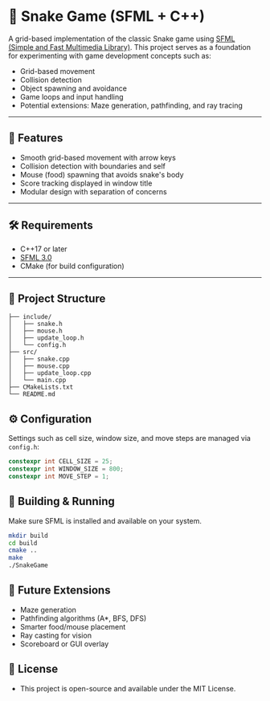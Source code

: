 # 🐍 Snake Game (SFML + C++)

A grid-based implementation of the classic Snake game using [SFML (Simple and Fast Multimedia Library)](https://www.sfml-dev.org/). This project serves as a foundation for experimenting with game development concepts such as:

- Grid-based movement
- Collision detection
- Object spawning and avoidance
- Game loops and input handling
- Potential extensions: Maze generation, pathfinding, and ray tracing

---

## 🚀 Features

- Smooth grid-based movement with arrow keys
- Collision detection with boundaries and self
- Mouse (food) spawning that avoids snake's body
- Score tracking displayed in window title
- Modular design with separation of concerns

---

## 🛠 Requirements

- C++17 or later
- [SFML 3.0](https://www.sfml-dev.org/download.php)
- CMake (for build configuration)

---

## 📁 Project Structure

```
├── include/
│   ├── snake.h
│   ├── mouse.h
│   ├── update_loop.h
│   └── config.h
├── src/
│   ├── snake.cpp
│   ├── mouse.cpp
│   ├── update_loop.cpp
│   └── main.cpp
├── CMakeLists.txt
└── README.md
```
## ⚙️ Configuration

Settings such as cell size, window size, and move steps are managed via `config.h`:

```cpp
constexpr int CELL_SIZE = 25;
constexpr int WINDOW_SIZE = 800;
constexpr int MOVE_STEP = 1;
```
## 🧪 Building & Running

Make sure SFML is installed and available on your system.

```bash
mkdir build
cd build
cmake ..
make
./SnakeGame
```

## 🧠 Future Extensions

* Maze generation
* Pathfinding algorithms (A*, BFS, DFS)
* Smarter food/mouse placement
* Ray casting for vision
* Scoreboard or GUI overlay


## 📝 License
* This project is open-source and available under the MIT License.

